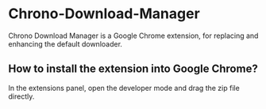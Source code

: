 # Chrono-Download-Manager
Chrono Download Manager is a Google Chrome extension,  for replacing and enhancing the default downloader.

## How to install the extension into Google Chrome?
In the extensions panel, open the developer mode and drag the zip file directly.
